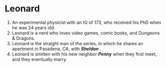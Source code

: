   
# Leonard

1. An experimental physicist with an IQ of 173, who received his PhD when he was 24 years old. 
1. Leonard is a nerd who loves video games, comic books, and Dungeons & Dragons. 
1. Leonard is the straight man of the series, in which he shares an apartment in Pasadena, CA, with ***Sheldon*** . 
1. Leonard is smitten with his new neighbor ***Penny*** when they first meet, and they eventually marry.
